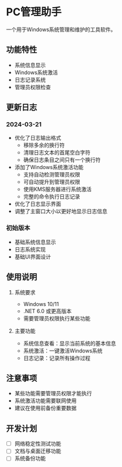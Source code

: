 # PC管理助手

一个用于Windows系统管理和维护的工具软件。

## 功能特性

- 系统信息显示
- Windows系统激活
- 日志记录系统
- 管理员权限检查

## 更新日志

### 2024-03-21
- 优化了日志输出格式
  - 移除多余的换行符
  - 清理日志文本的首尾空白字符
  - 确保日志条目之间只有一个换行符
- 添加了Windows系统激活功能
  - 支持自动检测管理员权限
  - 可自动提升到管理员权限
  - 使用KMS服务器进行系统激活
  - 完整的命令执行日志记录
- 优化了日志显示界面
- 调整了主窗口大小以更好地显示日志信息

### 初始版本
- 基础系统信息显示
- 日志系统实现
- 基础UI界面设计

## 使用说明

1. 系统要求
   - Windows 10/11
   - .NET 6.0 或更高版本
   - 需要管理员权限执行某些功能

2. 主要功能
   - 系统信息查看：显示当前系统的基本信息
   - 系统激活：一键激活Windows系统
   - 日志记录：记录所有操作过程

## 注意事项

- 某些功能需要管理员权限才能执行
- 系统激活功能需要联网使用
- 建议在使用前备份重要数据

## 开发计划

- [ ] 网络稳定性测试功能
- [ ] 文档与桌面迁移功能
- [ ] 系统备份功能 